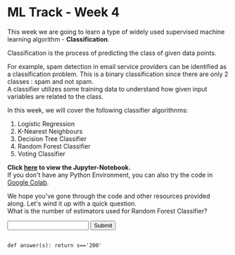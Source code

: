# ML Track - Week 4
This week we are going to learn a type of widely used supervised machine learning algorithm - **Classification**.  

Classification is the process of predicting the class of given data points.  

For example, spam detection in email service providers can be identified as a classification problem. This is a binary classification since there are only 2 classes : spam and not spam.  
A classifier utilizes some training data to understand how given input variables are related to the class.  

In this week, we will cover the following classifier algorithnms:  

1. Logistic Regression  
2. K-Nearest Neighbours  
3. Decision Tree Classifier  
4. Random Forest Classifier  
5. Voting Classifier  

**Click [here](https://github.com/kabirnagpal/SoA-ML-14/blob/master/week%204.ipynb) to view the Jupyter-Notebook.**  
If you don't have any Python Environment, you can also try the code in [Google Colab](https://colab.research.google.com/).  


We hope you've gone through the code and other resources provided along. Let's wind it up with a quick question.  
What is the number of estimators used for Random Forest Classifier?

<form method='POST'>
  <input name='answer'>
  <input type='submit' value='Submit'>
  <code class='code_checker'>

  def answer(s):
  	return s=='200'
  </code>
</form>
